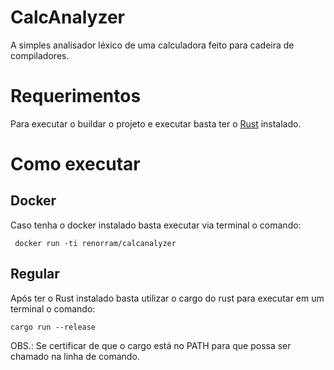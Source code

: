 # CalcAnalyzer

A simples analisador léxico de uma calculadora feito para cadeira de compiladores.

# Requerimentos

Para executar o buildar o projeto e executar basta ter o [Rust](https://www.rust-lang.org/tools/install) instalado.

# Como executar

## Docker

Caso tenha o docker instalado basta executar via terminal o comando:

```shell script
 docker run -ti renorram/calcanalyzer
```

## Regular

Após ter o Rust instalado basta utilizar o cargo do rust para executar em um terminal o comando:

```shell script
cargo run --release
``` 

OBS.: Se certificar de que o cargo está no PATH para que possa ser chamado na linha de comando.
